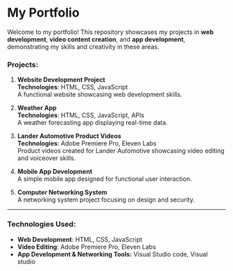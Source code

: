 # **My Portfolio**

Welcome to my portfolio! This repository showcases my projects in **web development**, **video content creation**, and **app development**, demonstrating my skills and creativity in these areas.

### **Projects:**

1. **Website Development Project**  
   **Technologies**: HTML, CSS, JavaScript  
   A functional website showcasing web development skills.  
   
2. **Weather App**  
   **Technologies**: HTML, CSS, JavaScript, APIs  
   A weather forecasting app displaying real-time data.  
   
3. **Lander Automotive Product Videos**  
   **Technologies**: Adobe Premiere Pro, Eleven Labs  
   Product videos created for Lander Automotive showcasing video editing and voiceover skills.  
   
4. **Mobile App Development**  
   A simple mobile app designed for functional user interaction.

5. **Computer Networking System**  
   A networking system project focusing on design and security.

---

### **Technologies Used:**
- **Web Development**: HTML, CSS, JavaScript  
- **Video Editing**: Adobe Premiere Pro, Eleven Labs  
- **App Development & Networking Tools:** Visual Studio code, Visual studio

